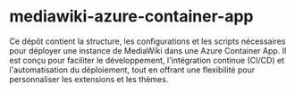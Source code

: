 # mediawiki-azure-container-app
Ce dépôt contient la structure, les configurations et les scripts nécessaires pour déployer une instance de MediaWiki dans une Azure Container App. Il est conçu pour faciliter le développement, l'intégration continue (CI/CD) et l'automatisation du déploiement, tout en offrant une flexibilité pour personnaliser les extensions et les thèmes.
